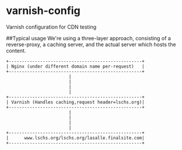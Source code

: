 # varnish-config
Varnish configuration for CDN testing

##Typical usage
  We're using a three-layer approach, consisting of a reverse-proxy, a caching server, and the actual server which hosts the content.

```
+---------------------------------------------------+
| Nginx (under different domain name per-request)   |
+---------------------------------------------------+
                        |
                        |
                        |
                        |
+---------------------------------------------------+
| Varnish (Handles caching,request header=lschs.org)|
+---------------------------------------------------+
                        |
                        |
                        |
                        |
+---------------------------------------------------+
|      www.lschs.org/lschs.org/lasalle.finalsite.com|
+---------------------------------------------------+
```
